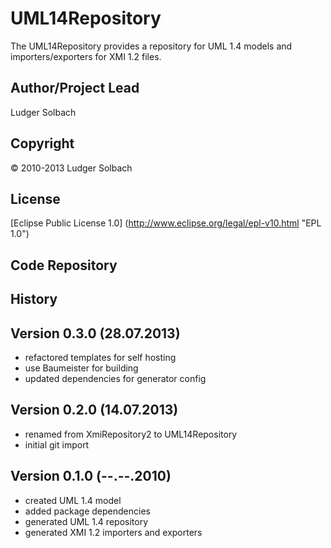 UML14Repository
===============
The UML14Repository provides a repository for UML 1.4 models and importers/exporters for XMI 1.2 files.

Author/Project Lead
-------------------
Ludger Solbach

Copyright
---------
© 2010-2013 Ludger Solbach

License
-------
[Eclipse Public License 1.0] (http://www.eclipse.org/legal/epl-v10.html "EPL 1.0")

Code Repository
---------------


History
-------

Version 0.3.0 (28.07.2013)
--------------------------
* refactored templates for self hosting
* use Baumeister for building
* updated dependencies for generator config


Version 0.2.0 (14.07.2013)
--------------------------
* renamed from XmiRepository2 to UML14Repository
* initial git import


Version 0.1.0 (--.--.2010)
--------------------------
* created UML 1.4 model 
* added package dependencies
* generated UML 1.4 repository
* generated XMI 1.2 importers and exporters